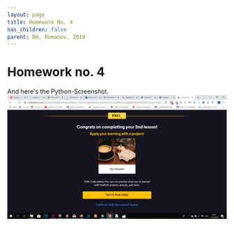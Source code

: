 ```yaml
---
layout: page
title: Homework No. 4
has_children: false
parent: DH, Romanov, 2019
---
```



# Homework no. 4





And here's the Python-Screenshot.
![](2019-10-31.png)
